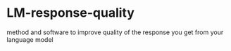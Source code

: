 # LM-response-quality
method and software to improve quality of the response you get from your language model
